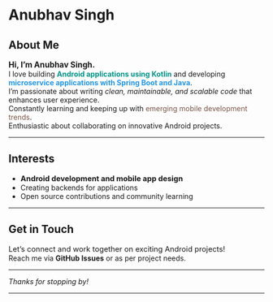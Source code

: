 # Anubhav Singh

## About Me

<span style="font-size:1.1em;"><b>Hi, I’m Anubhav Singh.</b></span>  
I love building <span style="color:#009688;"><b>Android applications using Kotlin</b></span> and developing <span style="color:#2196F3;"><b>microservice applications with Spring Boot and Java</b></span>.  
I’m passionate about writing <span style="font-style:italic;">clean, maintainable, and scalable code</span> that enhances user experience.  
Constantly learning and keeping up with <span style="color:#795548;">emerging mobile development trends</span>.  
Enthusiastic about collaborating on innovative Android projects.

---

## Interests

- <span style="font-size:1.05em;"><b>Android development and mobile app design</b></span>
- Creating backends for applications
- Open source contributions and community learning

---

## Get in Touch

<span style="font-size:1.05em;">Let’s connect and work together on exciting Android projects!</span>  
Reach me via <b>GitHub Issues</b> or as per project needs.

---

*Thanks for stopping by!*

---


